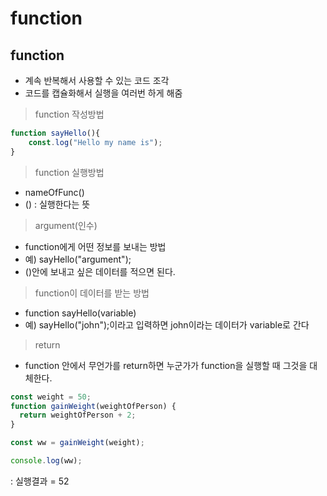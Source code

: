 # function

## function

- 계속 반복해서 사용할 수 있는 코드 조각
- 코드를 캡슐화해서 실행을 여러번 하게 해줌

> function 작성방법

```js
function sayHello(){
    const.log("Hello my name is");
}
```

> function 실행방법

- nameOfFunc()
- () : 실행한다는 뜻

> argument(인수)

- function에게 어떤 정보를 보내는 방법
- 예) sayHello("argument");
- ()안에 보내고 싶은 데이터를 적으면 된다.

> function이 데이터를 받는 방법

- function sayHello(variable)
- 예) sayHello("john");이라고 입력하면 john이라는 데이터가 variable로 간다

> return

- function 안에서 무언가를 return하면 누군가가 function을 실행할 때 그것을 대체한다.

```js
const weight = 50;
function gainWeight(weightOfPerson) {
  return weightOfPerson + 2;
}

const ww = gainWeight(weight);

console.log(ww);
```

: 실행결과 = 52
